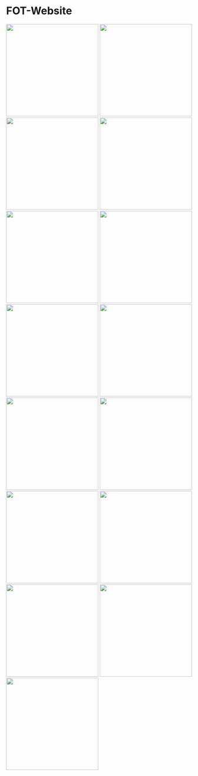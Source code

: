 # FOT-Website
<img src="https://github.com/rasandilikshana/FOT-Website/assets/71342393/d4ae09ff-0cc0-45ae-b035-152e440d23d2" width=250>
<img src="https://github.com/rasandilikshana/FOT-Website/assets/71342393/40583492-90be-4c08-9ec3-d3a7c9ce37c7" width=250>
<img src="https://github.com/rasandilikshana/FOT-Website/assets/71342393/9bb1ba90-a668-43a2-a6aa-938a13c47c09" width=250>
<img src="https://github.com/rasandilikshana/FOT-Website/assets/71342393/9bb1ba90-a668-43a2-a6aa-938a13c47c09" width=250>
<img src="https://github.com/rasandilikshana/FOT-Website/assets/71342393/d2569d73-b229-41cf-a1b6-4318a71a95a7" width=250>
<img src="https://github.com/rasandilikshana/FOT-Website/assets/71342393/3e8226cf-2940-437b-b5fc-7881c37a8644" width=250>
<img src="https://github.com/rasandilikshana/FOT-Website/assets/71342393/215b8a48-4ba3-44cc-b603-58bc033a6dc4" width=250>
<img src="https://github.com/rasandilikshana/FOT-Website/assets/71342393/57e9af7f-d268-4ec2-a8e0-1e2525e34dab" width=250>
<img src="https://github.com/rasandilikshana/FOT-Website/assets/71342393/66834b64-324e-4e56-b7c2-b9e9e66f6f80" width=250>
<img src="https://github.com/rasandilikshana/FOT-Website/assets/71342393/9efdf0d8-efd0-4df9-b23c-6057af966d27" width=250>
<img src="https://github.com/rasandilikshana/FOT-Website/assets/71342393/486b76f8-124e-4c1e-9c88-e01fc431468f" width=250>
<img src="https://github.com/rasandilikshana/FOT-Website/assets/71342393/20f76535-e495-4e9f-b111-22677dbfe221" width=250>
<img src="https://github.com/rasandilikshana/FOT-Website/assets/71342393/4c721713-9fca-483a-91d9-ced997091716" width=250>
<img src="https://github.com/rasandilikshana/FOT-Website/assets/71342393/38af69f5-5d3d-455c-9c2b-55e3d8869401" width=250>
<img src="https://github.com/rasandilikshana/FOT-Website/assets/71342393/fdc72009-a71f-4fdc-9b59-5bc558636609" width=250>
